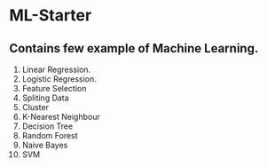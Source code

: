 # ML-Starter
## Contains few example of Machine Learning.

1. Linear Regression.
2. Logistic Regression.
3. Feature Selection
4. Spliting Data
5. Cluster
6. K-Nearest Neighbour
7. Decision Tree
8. Random Forest
9. Naive Bayes
10. SVM
